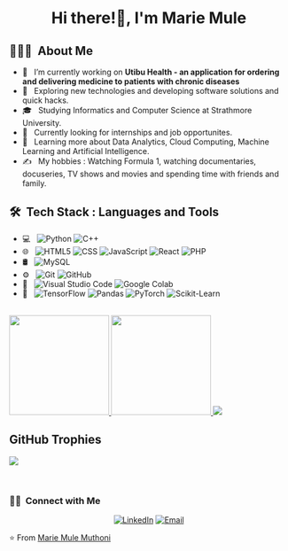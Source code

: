 <h1 align="center">Hi there!👋, I'm Marie Mule</h1>

<h2> 👨🏻‍💻 &nbsp;About Me </h2>

- 🔭 &nbsp; I’m currently working on **Utibu Health - an application for ordering and delivering medicine to patients with chronic diseases**
- 🤔 &nbsp; Exploring new technologies and developing software solutions and quick hacks.
- 🎓 &nbsp; Studying Informatics and Computer Science at Strathmore University.
- 💼 &nbsp; Currently looking for internships and job opportunites.
- 🌱 &nbsp; Learning more about Data Analytics, Cloud Computing, Machine Learning and Artificial Intelligence.
- ✍️ &nbsp; My hobbies : Watching Formula 1, watching documentaries, docuseries, TV shows and movies and spending time with friends and family.

<h2> 🛠 &nbsp;Tech Stack : Languages and Tools</h2>

- 💻 &nbsp;
  ![Python](https://img.shields.io/badge/-Python-333333?style=flat&logo=python)
  ![C++](https://img.shields.io/badge/-C++-333333?style=flat&logo=C%2B%2B&logoColor=00599C)
- 🌐 &nbsp;
  ![HTML5](https://img.shields.io/badge/-HTML5-333333?style=flat&logo=HTML5)
  ![CSS](https://img.shields.io/badge/-CSS-333333?style=flat&logo=CSS3&logoColor=1572B6)
  ![JavaScript](https://img.shields.io/badge/-JavaScript-333333?style=flat&logo=javascript)
  ![React](https://img.shields.io/badge/-React-333333?style=flat&logo=react)
  ![PHP](https://img.shields.io/badge/-PHP-333333?style=flat&logo=php)
- 🛢 &nbsp;
  ![MySQL](https://img.shields.io/badge/-MySQL-333333?style=flat&logo=mysql)
- ⚙️ &nbsp;
  ![Git](https://img.shields.io/badge/-Git-333333?style=flat&logo=git)
  ![GitHub](https://img.shields.io/badge/-GitHub-333333?style=flat&logo=github)
- 🔧 &nbsp;
  ![Visual Studio Code](https://img.shields.io/badge/-Visual%20Studio%20Code-333333?style=flat&logo=visual-studio-code&logoColor=007ACC)
  ![Google Colab](https://img.shields.io/badge/-Google%20Colab-333333?style=flat&logo=google%20colab)
- 🤖 &nbsp;
  ![TensorFlow](https://img.shields.io/badge/-TensorFlow-333333?style=flat&logo=tensorflow)
  ![Pandas](https://img.shields.io/badge/-Pandas-333333?style=flat&logo=pandas)
  ![PyTorch](https://img.shields.io/badge/-Pytorch-333333?style=flat&logo=pytorch)
  ![Scikit-Learn](https://img.shields.io/badge/-Scikit%20Learn-333333?style=flat&logo=scikit%20learn)

<br/>

<a href="https://github.com/mariemulemuthoni">
  <img height="180em" src="https://github-readme-stats.vercel.app/api?username=mariemulemuthoni&theme=buefy&show_icons=true" />
  <img height="180em" src="https://github-readme-stats.vercel.app/api/top-langs/?username=mariemulemuthoni&theme=buefy&layout=compact" />
  <img src="https://github-readme-streak-stats.herokuapp.com/?user=mariemulemuthoni&count_private=true&theme=react&hide_border=true" />
</a>

## GitHub Trophies
![](https://github-profile-trophy.vercel.app/?username=mariemulemuthoni&theme=react&no-frame=true&no-bg=true&margin-w=4)

<br/>

<h3> 🤝🏻 &nbsp;Connect with Me </h3>

<p align="center">
<a href="https://www.linkedin.com/in/marie-m-mule-955844242/"><img alt="LinkedIn" src="https://img.shields.io/badge/LinkedIn-Marie%20Muthoni%20Mule-blue?style=flat-square&logo=linkedin"></a>
<a href="mailto:mariemule.tech@gmail.com"><img alt="Email" src="https://img.shields.io/badge/Email-mariemule.tech@gmail.com-blue?style=flat-square&logo=gmail"></a>
</p>

⭐️ From [Marie Mule Muthoni](https://github.com/mariemulemuthoni)
